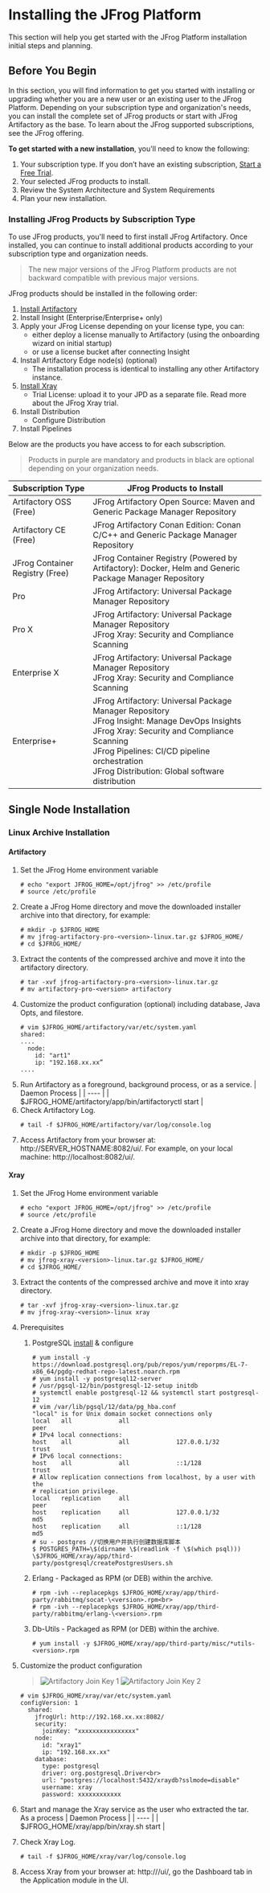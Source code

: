 # Installing the JFrog Platform
This section will help you get started with the JFrog Platform installation initial steps and planning.

## Before You Begin
In this section, you will find information to get you started with installing or upgrading whether you are a new user or an existing user to the JFrog Platform. Depending on your subscription type and organization's needs, you can install the complete set of JFrog products or start with JFrog Artifactory as the base. To learn about the JFrog supported subscriptions, see the JFrog offering.

**To get started with a new installation**, you'll need to know the following:

1. Your subscription type. If you don’t have an existing subscription, [Start a Free Trial](https://www.jfrogchina.com/start-free/).
2. Your selected JFrog products to install.
3. Review the System Architecture and System Requirements
4. Plan your new installation.

### Installing JFrog Products by Subscription Type
To use JFrog products, you'll need to first install JFrog Artifactory. Once installed, you can continue to install additional products according to your subscription type and organization needs. 

>The new major versions of the JFrog Platform products are not backward compatible with previous major versions.

JFrog products should be installed in the following order:

1. [Install Artifactory](https://www.jfrog.com/confluence/display/JFROG/Installing+Artifactory)
2. Install Insight (Enterprise/Enterprise+ only)
3. Apply your JFrog License depending on your license type, you can:
    * either deploy a license manually to Artifactory (using the onboarding wizard on initial startup)
    * or use a license bucket after connecting Insight
4. Install Artifactory Edge node(s) (optional)
    * The installation process is identical to installing any other Artifactory instance.
5. [Install Xray](https://www.jfrog.com/confluence/display/JFROG/Installing+Xray)
    * Trial License: upload it to your JPD as a separate file. Read more about the JFrog Xray trial.
6. Install Distribution
    * Configure Distribution
7. Install Pipelines

Below are the products you have access to for each subscription. 
>Products in purple are mandatory and products in black are optional depending on your organization needs.

| Subscription Type | JFrog Products to Install |
| ---- | ---- |
| Artifactory OSS (Free) |JFrog Artifactory Open Source: Maven and Generic Package Manager Repository |
| Artifactory CE (Free) | JFrog Artifactory Conan Edition: Conan C/C++ and Generic Package Manager Repository |
| JFrog Container Registry (Free) | JFrog Container Registry (Powered by Artifactory): Docker, Helm and Generic Package Manager Repository |
| Pro | JFrog Artifactory: Universal Package Manager Repository |
| Pro X | JFrog Artifactory: Universal Package Manager Repository <br>JFrog Xray: Security and Compliance Scanning |
| Enterprise X | JFrog Artifactory: Universal Package Manager Repository <br>JFrog Xray: Security and Compliance Scanning |
| Enterprise+ | JFrog Artifactory: Universal Package Manager Repository <br>JFrog Insight: Manage DevOps Insights <br>JFrog Xray: Security and Compliance Scanning <br>JFrog Pipelines: CI/CD pipeline orchestration  <br>JFrog Distribution: Global software distribution |




## Single Node Installation
### Linux Archive Installation

#### Artifactory
1. Set the JFrog Home environment variable
    ```
    # echo "export JFROG_HOME=/opt/jfrog" >> /etc/profile
    # source /etc/profile
    ```
2. Create a JFrog Home directory and move the downloaded installer archive into that directory, for example:
    ```
    # mkdir -p $JFROG_HOME
    # mv jfrog-artifactory-pro-<version>-linux.tar.gz $JFROG_HOME/
    # cd $JFROG_HOME/
    ```
3. Extract the contents of the compressed archive and move it into the artifactory directory.
    ```
    # tar -xvf jfrog-artifactory-pro-<version>-linux.tar.gz
    # mv artifactory-pro-<version> artifactory
    ```
4. Customize the product configuration (optional) including database, Java Opts, and filestore.
    ```
    # vim $JFROG_HOME/artifactory/var/etc/system.yaml
    shared:
    ....
      node:
        id: "art1"
        ip: "192.168.xx.xx”
    ....
    ```
5. Run Artifactory as a foreground, background process, or as a service.
    | Daemon Process |
    | ---- |
    | $JFROG_HOME/artifactory/app/bin/artifactoryctl start |
6. Check Artifactory Log.
    ```
    # tail -f $JFROG_HOME/artifactory/var/log/console.log
    ```
7. Access Artifactory from your browser at: http://SERVER_HOSTNAME:8082/ui/. For example, on your local machine: http://localhost:8082/ui/.

#### Xray
1. Set the JFrog Home environment variable
    ```
    # echo "export JFROG_HOME=/opt/jfrog" >> /etc/profile
    # source /etc/profile
    ```
2. Create a JFrog Home directory and move the downloaded installer archive into that directory, for example:
    ```
    # mkdir -p $JFROG_HOME
    # mv jfrog-xray-<version>-linux.tar.gz $JFROG_HOME/
    # cd $JFROG_HOME/
    ```
3. Extract the contents of the compressed archive and move it into xray directory.
    ```
    # tar -xvf jfrog-xray-<version>-linux.tar.gz
    # mv jfrog-xray-<version>-linux xray
    ```
4. Prerequisites
    1. PostgreSQL [install](https://www.postgresql.org/download/linux/redhat/) & configure
        ```
        # yum install -y https://download.postgresql.org/pub/repos/yum/reporpms/EL-7-x86_64/pgdg-redhat-repo-latest.noarch.rpm
        # yum install -y postgresql12-server
        # /usr/pgsql-12/bin/postgresql-12-setup initdb
        # systemctl enable postgresql-12 && systemctl start postgresql-12
        # vim /var/lib/pgsql/12/data/pg_hba.conf
        "local" is for Unix domain socket connections only
        local   all             all                                     peer
        # IPv4 local connections:
        host    all             all             127.0.0.1/32            trust
        # IPv6 local connections:
        host    all             all             ::1/128                 trust
        # Allow replication connections from localhost, by a user with the
        # replication privilege.
        local   replication     all                                     peer
        host    replication     all             127.0.0.1/32            md5
        host    replication     all             ::1/128                 md5
        # su - postgres //切换用户并执行创建数据库脚本
        $ POSTGRES_PATH=\$(dirname \$(readlink -f \$(which psql))) \$JFROG_HOME/xray/app/third-party/postgresql/createPostgresUsers.sh
        ```
    2. Erlang - Packaged as RPM (or DEB) within the archive.
        ```
        # rpm -ivh --replacepkgs $JFROG_HOME/xray/app/third-party/rabbitmq/socat-\<version>.rpm<br>
        # rpm -ivh --replacepkgs $JFROG_HOME/xray/app/third-party/rabbitmq/erlang-\<version>.rpm
        ```
    3. Db-Utils - Packaged as RPM (or DEB) within the archive.
        ```
        # yum install -y $JFROG_HOME/xray/app/third-party/misc/*utils-<version>.rpm
        ```
5. Customize the product configuration
    >![Artifactory Join Key 1](https://github.com/j1an5/JFrog_Self-Hosted/blob/main/resource/images/Artifactory%20Join%20Key%201.png?raw=true)
    ![Artifactory Join Key 2](https://github.com/j1an5/JFrog_Self-Hosted/blob/main/resource/images/Artifactory%20Join%20Key%202.png?raw=true)

    ```
    # vim $JFROG_HOME/xray/var/etc/system.yaml
    configVersion: 1
      shared:
        jfrogUrl: http://192.168.xx.xx:8082/
        security:
          joinKey: "xxxxxxxxxxxxxxxx"
        node:
          id: "xray1"
          ip: "192.168.xx.xx"
        database:
          type: postgresql
          driver: org.postgresql.Driver<br>
          url: "postgres://localhost:5432/xraydb?sslmode=disable"
          username: xray
          password: xxxxxxxxxxxx
    ```
6. Start and manage the Xray service as the user who extracted the tar.<br>
    As a process
    | Daemon Process |
    | ---- |
    | $JFROG_HOME/xray/app/bin/xray.sh start |
7. Check Xray Log.
    ```
    # tail -f $JFROG_HOME/xray/var/log/console.log
    ```
8. Access Xray from your browser at: http://<jfrogUrl>/ui/, go the Dashboard tab in the Application module in the UI.







